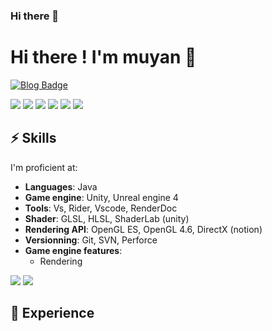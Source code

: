 ### Hi there 👋

# Hi there ! I'm muyan 🦊

[![Blog Badge](https://img.shields.io/badge/blog-慕言手记-blue)](https://muyanshouji.github.io/)

[![](https://leetcode-badge.mr-j001.dev/v1cn/mr-j001.svg)](https://leetcode-cn.com/mr-j001) [![](https://leetcode-badge.haozibi.dev/v1cn/ranking/haozibi.svg)](https://leetcode-cn.com/haozibi) [![](https://leetcode-badge.haozibi.dev/v1cn/solved/haozibi.svg)](https://leetcode-cn.com/haozibi) [![](https://leetcode-badge.haozibi.dev/v1cn/solved-rate/haozibi.svg)](https://leetcode-cn.com/haozibi) [![](https://leetcode-badge.haozibi.dev/v1cn/accepted/haozibi.svg)](https://leetcode-cn.com/haozibi) [![](https://leetcode-badge.haozibi.dev/v1cn/accepted-rate/haozibi.svg)](https://leetcode-cn.com/haozibi)


<!---
[![Twitter Badge](https://img.shields.io/badge/-@Jonathan%20Six-00acee?style=flat&logo=Twitter&logoColor=white)](https://twitter.com/renardjojo "Follow on Twitter")
[![mail Badge](https://img.shields.io/badge/-j.six@student.isartdigital.com-c14438?style=flat&logo=Gmail&logoColor=white)](mailto:j.six@student.isartdigital.com "Connect via Email")
-->



## ⚡️ Skills

I'm proficient at:

- **Languages**: Java
- **Game engine**: Unity, Unreal engine 4
- **Tools**: Vs, Rider, Vscode, RenderDoc
- **Shader**: GLSL, HLSL, ShaderLab (unity)
- **Rendering API**: OpenGL ES, OpenGL 4.6, DirectX (notion)
- **Versionning**: Git, SVN, Perforce
- **Game engine features**: 
  - Rendering

 
![](https://github-readme-stats.vercel.app/api/top-langs/?username=muyanshouji&show_icons=true&hide_border=true)
![](https://github-readme-stats.vercel.app/api?username=muyanshouji&show_icons=true&hide_border=true)

## 💼 Experience

